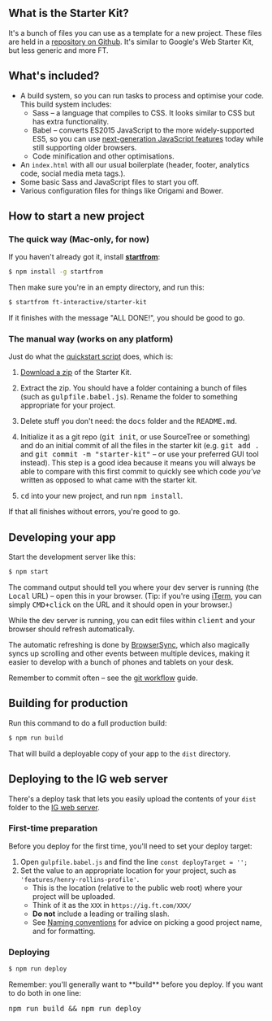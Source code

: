 ## What is the Starter Kit?

It's a bunch of files you can use as a template for a new project. These files are held in a [repository on Github](https://github.com/ft-interactive/starter-kit). It's similar to Google's Web Starter Kit, but less generic and more FT.

## What's included?

- A build system, so you can run tasks to process and optimise your code. This build system includes:
  + Sass – a language that compiles to CSS. It looks similar to CSS but has extra functionality.
  + Babel – converts ES2015 JavaScript to the more widely-supported ES5, so you can use [next-generation JavaScript features](https://babeljs.io/docs/learn-es2015/) today while still supporting older browsers.
  + Code minification and other optimisations.
- An `index.html` with all our usual boilerplate (header, footer, analytics code, social media meta tags.).
- Some basic Sass and JavaScript files to start you off.
- Various configuration files for things like Origami and Bower.

## How to start a new project

### The quick way (Mac-only, for now)

If you haven't already got it, install [**startfrom**](https://github.com/callumlocke/startfrom):

```sh
$ npm install -g startfrom
```

Then make sure you're in an empty directory, and run this:

```sh
$ startfrom ft-interactive/starter-kit
```

If it finishes with the message "ALL DONE!", you should be good to go.

### The manual way (works on any platform)

Just do what the [quickstart script](https://github.com/ft-interactive/psk-quickstart/blob/master/quickstart.js) does, which is:

1. [Download a zip](https://github.com/ft-interactive/starter-kit/archive/master.zip) of the Starter Kit.

2. Extract the zip. You should have a folder containing a bunch of files (such as <kbd>gulpfile.babel.js</kbd>). Rename the folder to something appropriate for your project.

3. Delete stuff you don't need: the <kbd>docs</kbd> folder and the <kbd>README.md</kbd>.

4. Initialize it as a git repo (<kbd>git init</kbd>, or use SourceTree or something) and do an initial commit of all the files in the starter kit (e.g. <kbd>git add .</kbd> and <kbd>git commit -m "starter-kit"</kbd> – or use your preferred GUI tool instead). This step is a good idea because it means you will always be able to compare with this first commit to quickly see which code *you've* written as opposed to what came with the starter kit.

5. <kbd>cd</kbd> into your new project, and run <kbd>npm install</kbd>.

If that all finishes without errors, you're good to go.


## Developing your app

Start the development server like this:

```sh
$ npm start
```

The command output should tell you where your dev server is running (the <kbd>Local</kbd> URL) – open this in your browser. (Tip: if you're using [iTerm](../software/iterm-2), you can simply <kbd>CMD+click</kbd> on the URL and it should open in your browser.)

While the dev server is running, you can edit files within <kbd>client</kbd> and your browser should refresh automatically.

The automatic refreshing is done by [BrowserSync](http://www.browsersync.io/), which also magically syncs up scrolling and other events between multiple devices, making it easier to develop with a bunch of phones and tablets on your desk.

Remember to commit often – see the [git workflow](../git-workflow/) guide.


## Building for production

Run this command to do a full production build:

```sh
$ npm run build
```

That will build a deployable copy of your app to the `dist` directory.

## Deploying to the IG web server

There's a deploy task that lets you easily upload the contents of your `dist` folder to the [IG web server].

### First-time preparation

Before you deploy for the first time, you'll need to set your deploy target:

1. Open `gulpfile.babel.js` and find the line `const deployTarget = '';`
2. Set the value to an appropriate location for your project, such as `'features/henry-rollins-profile'`.
    - This is the location (relative to the public web root) where your project will be uploaded.
    - Think of it as the `XXX` in `https://ig.ft.com/XXX/`
    - **Do not** include a leading or trailing slash.
    - See [Naming conventions] for advice on picking a good project name, and for formatting.

### Deploying

```sh
$ npm run deploy
```


<aside>
<p>Remember: you'll generally want to **build** before you deploy. If you want to do both in one line:</p>
<p><kbd>npm run build && npm run deploy</kbd></p>
</aside>

[IG web server]: ../../resources/ig-web-server/
[Naming conventions]: ../naming-conventions
